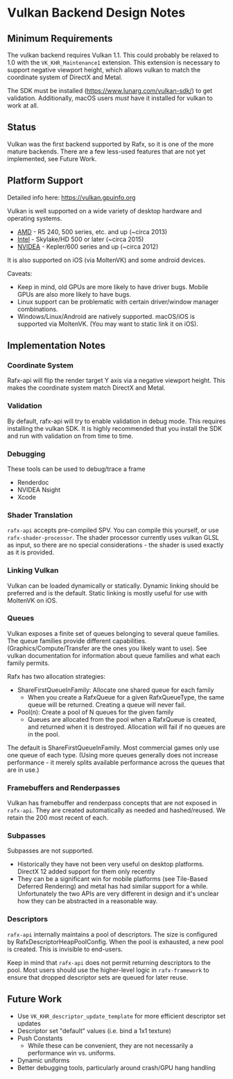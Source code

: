 # Vulkan Backend Design Notes

## Minimum Requirements

The vulkan backend requires Vulkan 1.1. This could probably be relaxed to 1.0 with the `VK_KHR_Maintenance1` extension.
This extension is necessary to support negative viewport height, which allows vulkan to match the coordinate system
of DirectX and Metal.

The SDK must be installed (https://www.lunarg.com/vulkan-sdk/) to get validation. Additionally, macOS users *must* have
it installed for vulkan to work at all.

## Status

Vulkan was the first backend supported by Rafx, so it is one of the more mature backends. There are a few less-used
features that are not yet implemented, see Future Work.

## Platform Support

Detailed info here: https://vulkan.gpuinfo.org

Vulkan is well supported on a wide variety of desktop hardware and operating systems.
* [AMD](https://www.amd.com/en/technologies/vulkan) - R5 240, 500 series, etc. and up (~circa 2013)
* [Intel](https://www.intel.com/content/www/us/en/support/articles/000005524/graphics.html) - Skylake/HD 500 or later (~circa 2015)
* [NVIDEA](https://developer.nvidia.com/vulkan-driver) - Kepler/600 series and up (~circa 2012)

It is also supported on iOS (via MoltenVK) and some android devices.

Caveats:
* Keep in mind, old GPUs are more likely to have driver bugs. Mobile GPUs are also more likely to have bugs.
* Linux support can be problematic with certain driver/window manager combinations.
* Windows/Linux/Android are natively supported. macOS/iOS is supported via MoltenVK. (You may want to static link it
  on iOS).

## Implementation Notes

### Coordinate System

Rafx-api will flip the render target Y axis via a negative viewport height. This makes the coordinate system match
DirectX and Metal.

### Validation

By default, rafx-api will try to enable validation in debug mode. This requires installing the vulkan SDK. It is
highly recommended that you install the SDK and run with validation on from time to time.

### Debugging

These tools can be used to debug/trace a frame
 * Renderdoc
 * NVIDEA Nsight
 * Xcode

### Shader Translation

`rafx-api` accepts pre-compiled SPV. You can compile this yourself, or use `rafx-shader-processor`. The shader processor
currently uses vulkan GLSL as input, so there are no special considerations - the shader is used exactly as it is
provided.

### Linking Vulkan

Vulkan can be loaded dynamically or statically. Dynamic linking should be preferred and is the default. Static linking
is mostly useful for use with MoltenVK on iOS.

### Queues

Vulkan exposes a finite set of queues belonging to several queue families. The queue families provide different
capabilities. (Graphics/Compute/Transfer are the ones you likely want to use). See vulkan documentation for information
about queue families and what each family permits.

Rafx has two allocation strategies:
* ShareFirstQueueInFamily: Allocate one shared queue for each family
    * When you create a RafxQueue for a given RafxQueueType, the same queue will be returned. Creating a queue will
      never fail.
* Pool(n): Create a pool of N queues for the given family
    * Queues are allocated from the pool when a RafxQueue is created, and returned when it is destroyed. Allocation will
      fail if no queues are in the pool.

The default is ShareFirstQueueInFamily. Most commercial games only use one queue of each type. (Using more queues
generally does not increase performance - it merely splits available performance across the queues that are in use.)

### Framebuffers and Renderpasses

Vulkan has framebuffer and renderpass concepts that are not exposed in `rafx-api`. They are created automatically as
needed and hashed/reused. We retain the 200 most recent of each.

### Subpasses

Subpasses are not supported.
 * Historically they have not been very useful on desktop platforms. DirectX 12 added support for them only recently
 * They can be a significant win for mobile platforms (see Tile-Based Deferred Rendering) and metal has had similar
   support for a while. Unfortunately the two APIs are very different in design and it's unclear how they can be
   abstracted in a reasonable way.

### Descriptors

`rafx-api` internally maintains a pool of descriptors. The size is configured by RafxDescriptorHeapPoolConfig. When the
pool is exhausted, a new pool is created. This is invisible to end-users.

Keep in mind that `rafx-api` does not permit returning descriptors to the pool. Most users should use the higher-level
logic in `rafx-framework` to ensure that dropped descriptor sets are queued for later reuse.

## Future Work

 * Use `VK_KHR_descriptor_update_template` for more efficient descriptor set updates
 * Descriptor set "default" values (i.e. bind a 1x1 texture)
 * Push Constants
     * While these can be convenient, they are not necessarily a performance win vs. uniforms.
 * Dynamic uniforms
 * Better debugging tools, particularly around crash/GPU hang handling